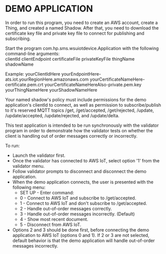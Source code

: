# DEMO APPLICATION
In order to run this program, you need to create an AWS account, create a Thing, and created a named Shadow.
After that, you need to download the certificate key file and private key file to connect for publishing and subscribing.

Start the program com.hp.sms.wsuiotdevice.Application with the following command-line arguments:  
clientId clientEndpoint certificateFile privateKeyFile thingName shadowName

Example:
yourClientIdHere yourEndpointHere-ats.iot.yourRegionHere.amazonaws.com
yourCertificateNameHere-certificate.pem.crt yourCertificateNameHereAlso-private.pem.key
yourThingNameHere yourShadowNameHere

Your named shadow's policy must include permissions for the demo application's clientId to connect, as well as permission to subscribe/publish
to it's reserved MQTT topics /get, /get/accepted, /get/rejected, /update, /update/accepted, /update/rejected, and /update/delta.

This test application is intended to be run synchronously with the validator program
in order to demonstrate how the validator tests on whether the client is handling
out of order messages correctly or incorrectly.

To run:
- Launch the validator first.
- Once the validator has connected to AWS IoT, select option '1' from the validator menu.
- Follow validator prompts to disconnect and disconnect the demo application.
- When the demo application connects, the user is presented with the following menu:
	- SET UP - Enter command:
	- 0 - Connect to AWS IoT and subscribe to /get/accepted.
	- 1 - Connect to AWS IoT and don't subscribe to /get/accepted.
	- 2 - Handle out-of-order messages correctly.
	- 3 - Handle out-of-order messages incorrectly. (Default)
	- 4 - Show most recent document.
	- 5 - Disconnect from AWS IoT.
- Options 2 and 3 should be done first, before connecting the demo application to AWS IoT (options 0 and 1).
If 2 or 3 are not selected, default behavior is that the demo application will handle out-of-order messages incorrectly.